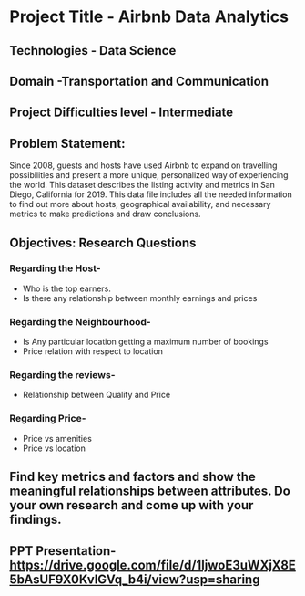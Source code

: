 #  Project Title - Airbnb Data Analytics

## Technologies - Data Science

## Domain -Transportation and Communication

## Project Difficulties level - Intermediate

## Problem Statement:

Since 2008, guests and hosts have used Airbnb to  expand on travelling possibilities and present a more unique, personalized way of experiencing the world. This dataset describes the listing activity and metrics in San Diego, California for 2019. This data file includes all the needed information to find out more about hosts, geographical availability, and necessary metrics to make predictions and draw conclusions.

## Objectives: Research Questions

### Regarding the Host-

- Who is the top earners.
-  Is there any relationship between monthly earnings and prices

### Regarding the Neighbourhood-

-  Is Any particular location getting a maximum number of bookings
-  Price relation with respect to location

### Regarding the reviews-

- Relationship between Quality and Price

### Regarding Price-

-  Price vs amenities
- Price vs location

## Find key metrics and factors and show the meaningful relationships between attributes. Do your own research and come up with your findings.

## PPT Presentation- https://drive.google.com/file/d/1IjwoE3uWXjX8E5bAsUF9X0KvlGVq_b4i/view?usp=sharing

